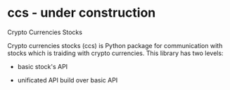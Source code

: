 # ccs - under construction
Crypto Currencies Stocks 

Crypto currencies stocks (ccs) is Python package for communication with stocks which is traiding with crypto currencies. This library has two levels:

* basic stock's API

* unificated API build over basic API
